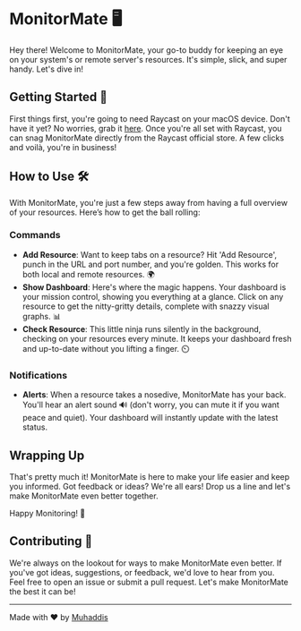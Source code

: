 # MonitorMate 🖥️

Hey there! Welcome to MonitorMate, your go-to buddy for keeping an eye on your system's or remote server's resources. It's simple, slick, and super handy. Let's dive in!

## Getting Started 🚀

First things first, you're going to need Raycast on your macOS device. Don't have it yet? No worries, grab it [here](https://www.raycast.com/). Once you're all set with Raycast, you can snag MonitorMate directly from the Raycast official store. A few clicks and voilà, you're in business!

## How to Use 🛠️

With MonitorMate, you're just a few steps away from having a full overview of your resources. Here’s how to get the ball rolling:

### Commands

- **Add Resource**: Want to keep tabs on a resource? Hit 'Add Resource', punch in the URL and port number, and you're golden. This works for both local and remote resources. 🌍
- **Show Dashboard**: Here's where the magic happens. Your dashboard is your mission control, showing you everything at a glance. Click on any resource to get the nitty-gritty details, complete with snazzy visual graphs. 📊
- **Check Resource**: This little ninja runs silently in the background, checking on your resources every minute. It keeps your dashboard fresh and up-to-date without you lifting a finger. ⏲️

### Notifications

- **Alerts**: When a resource takes a nosedive, MonitorMate has your back. You'll hear an alert sound 🔊 (don't worry, you can mute it if you want peace and quiet). Your dashboard will instantly update with the latest status.

## Wrapping Up

That's pretty much it! MonitorMate is here to make your life easier and keep you informed. Got feedback or ideas? We're all ears! Drop us a line and let's make MonitorMate even better together.

Happy Monitoring! 🎉

## Contributing 🤝

We're always on the lookout for ways to make MonitorMate even better. If you've got ideas, suggestions, or feedback, we'd love to hear from you. Feel free to open an issue or submit a pull request. Let's make MonitorMate the best it can be!

---

Made with ❤️ by [Muhaddis](https://github.com/MuhaddiMu)
